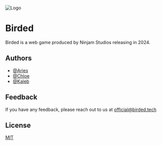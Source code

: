 
![Logo](https://i.ibb.co/jZhhs4b/thumb-alt.png)


# Birded

Birded is a web game produced by Ninjam Studios releasing in 2024.


## Authors

- [@Aries](https://www.github.com/ariesninjadev)
- [@Chloe](https://github.com/ogniK5377)
- [@Kaleb](https://www.github.com/kaleb)


## Feedback

If you have any feedback, please reach out to us at official@birded.tech


## License

[MIT](https://choosealicense.com/licenses/mit/)

